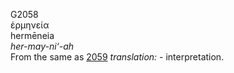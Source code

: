 <body>
  <p>G2058<br>  ἑρμηνεία  <br> hermēneia  <br><i>her-may-ni‘-ah </i><br>From the same as <a href="g2059.htm">2059</a>  <i>translation:</i> - interpretation.<br></p>
 </body>